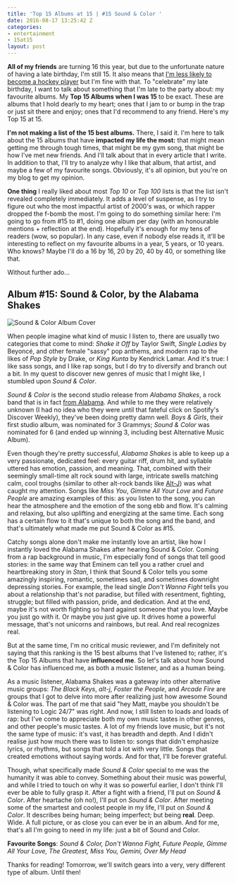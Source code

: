 ```yaml
---
title: 'Top 15 Albums at 15 | #15 Sound & Color '
date: 2016-08-17 13:25:42 Z
categories:
- entertainment
- 15at15
layout: post
---
```


**All of my friends** are turning 16 this year, but due to the unfortunate nature of having a late birthday, I'm still 15. It also means that [I'm less likely to become a hockey player](https://en.wikipedia.org/wiki/Relative_age_effect) but I'm fine with that. To "celebrate" my late birthday, I want to talk about something that I'm late to the party about: my favourite albums. My **Top 15 Albums when I was 15** to be exact. These are albums that I hold dearly to my heart; ones that I jam to or bump in the trap or just sit there and enjoy; ones that I'd recommend to any friend. Here's my Top 15 at 15.

**I'm not making a list of the 15 best albums.** There, I said it. I'm here to talk about the 15 albums that have **impacted my life the most:** that might mean getting me through tough times, that might be my gym song, that might be how I've met new friends. And I'll talk about that in every article that I write. In addition to that, I'll try to analyze why I like that album, that artist, and maybe a few of my favourite songs. Obviously, it's all opinion, but you're on my blog to get my opinion.

**One thing** I really liked about most *Top 10* or *Top 100* lists is that the list isn't revealed completely immediately. It adds a level of suspense, as I try to figure out who the most impactful artist of 2000's was, or which rapper dropped the f-bomb the most. I'm going to do something similar here: I'm going to go from #15 to #1, doing one album per day (with an honourable mentions + reflection at the end). Hopefully it's enough for my tens of readers (wow, so popular). In any case, even if nobody else reads it, it'll be interesting to reflect on my favourite albums in a year, 5 years, or 10 years. Who knows? Maybe I'll do a 16 by 16, 20 by 20, 40 by 40, or something like that.

Without further ado...

## Album #15: Sound & Color, by the Alabama Shakes

![Sound & Color Album Cover]({{site.baseurl}}/img/albums/sound-and-color.jpg)

When people imagine what kind of music I listen to, there are usually two categories that come to mind: *Shake it Off* by Taylor Swift, *Single Ladies* by Beyoncé, and other female "sassy" pop anthems, and modern rap to the likes of *Pop Style* by Drake, or *King Kunta* by Kendrick Lamar. And it's true: I like sass songs, and I like rap songs, but I do try to diversify and branch out a bit. In my quest to discover new genres of music that I might like, I stumbled upon *Sound & Color*.

*Sound & Color* is the second studio release from *Alabama Shakes*, a rock band that is in fact [from Alabama](https://en.wikipedia.org/wiki/Alabama_Shakes). And while to me they were relatively unknown (I had no idea who they were until that fateful click on Spotify's Discover Weekly), they've been doing pretty damn well. *Boys & Girls*, their first studio album, was nominated for 3 Grammys; *Sound & Color* was nominated for 6 (and ended up winning 3, including best Alternative Music Album).

Even though they're pretty successful, *Alabama Shakes* is able to keep up a very passionate, dedicated feel: every guitar riff, drum hit, and syllable uttered has emotion, passion, and meaning. That, combined with their seemingly small-time alt rock sound with large, intricate swells matching calm, cool troughs (similar to other alt-rock bands like [Alt-J](https://www.youtube.com/watch?v=rVeMiVU77wo)) was what caught my attention. Songs like *Miss You*, *Gimme All Your Love* and *Future People* are amazing examples of this: as you listen to the song, you can hear the atmosphere and the emotion of the song ebb and flow. It's calming and relaxing, but also uplifting and energizing at the same time. Each song has a certain flow to it that's unique to both the song and the band, and that's ultimately what made me put Sound & Color as #15.

Catchy songs alone don't make me instantly love an artist, like how I instantly loved the Alabama Shakes after hearing Sound & Color. Coming from a rap background in music, I'm especially fond of songs that tell good stories: in the same way that Eminem can tell you a rather cruel and heartbreaking story in *Stan*, I think that Sound & Color tells you some amazingly inspiring, romantic, sometimes sad, and sometimes downright depressing stories. For example, the lead single *Don't Wanna Fight* tells you about a relationship that's not paradise, but filled with resentment, fighting, struggle; but filled with passion, pride, and dedication. And at the end, maybe it's not worth fighting so hard against someone that you love. Maybe you just go with it. Or maybe you just give up. It drives home a powerful message, that's not unicorns and rainbows, but real. And real recognizes real.

But at the same time, I'm no critical music reviewer, and I'm definitely not saying that this ranking is the 15 best albums that I've listened to; rather, it's the Top 15 Albums that have **influenced me**. So let's talk about how Sound & Color has influenced me, as both a music listener, and as a human being.

As a music listener, Alabama Shakes was a gateway into other alternative music groups: *The Black Keys*, *alt-j*, *Foster the People*, and *Arcade Fire* are groups that I got to delve into more after realizing just how awesome Sound & Color was. The part of me that said "hey Matt, maybe you shouldn't be listening to Logic 24/7" was right. And now, I still listen to loads and loads of rap: but I've come to appreciate both my own music tastes in other genres, and other people's music tastes. A lot of my friends love music, but it's not the same type of music: it's vast, it has breadth and depth. And I didn't realise just how much there was to listen to: songs that didn't emphasize lyrics, or rhythms, but songs that told a lot with very little. Songs that created emotions without saying words. And for that, I'll be forever grateful.

Though, what specifically made *Sound & Color* special to me was the humanity it was able to convey. Something about their music was powerful, and while I tried to touch on why it was so powerful earlier, I don't think I'll ever be able to fully grasp it. After a fight with a friend, I'll put on *Sound & Color*. After heartache (oh no!), I'll put on *Sound & Color*. After meeting some of the smartest and coolest people in my life, I'll put on *Sound & Color*. It describes being human; being imperfect; but being **real**. Deep. Wide. A full picture, or as close you can ever be in an album. And for me, that's all I'm going to need in my life: just a bit of Sound and Color.

**Favourite Songs**: *Sound & Color, Don't Wanna Fight, Future People, Gimme All Your Love, The Greatest, Miss You, Gemini, Over My Head*

Thanks for reading! Tomorrow, we'll switch gears into a very, very different type of album. Until then!
